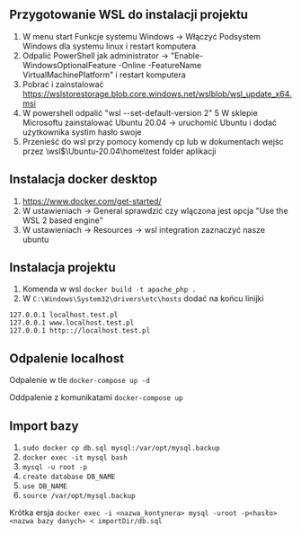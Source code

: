 ## Przygotowanie WSL do instalacji projektu

1. W menu start Funkcje systemu Windows -> Włączyć Podsystem Windows dla systemu linux i restart komputera
2. Odpalić PowerShell jak administrator -> "Enable-WindowsOptionalFeature -Online -FeatureName VirtualMachinePlatform" i restart komputera
3. Pobrać i zainstalować https://wslstorestorage.blob.core.windows.net/wslblob/wsl_update_x64.msi
4. W powershell odpalić "wsl --set-default-version 2"
5  W sklepie Microsoftu zainstalować Ubuntu 20.04 -> uruchomić Ubuntu i dodać użytkownika systim hasło swoje
5. Przenieść do wsl przy pomocy komendy cp lub w dokumentach wejśc przez \\wsl$\Ubuntu-20.04\home\test folder aplikacji

## Instalacja docker desktop

1. https://www.docker.com/get-started/
2. W ustawieniach -> General sprawdzić czy wlączona jest opcja "Use the WSL 2 based engine"
3. W ustawieniach -> Resources -> wsl integration zaznaczyć nasze ubuntu

## Instalacja projektu

1. Komenda w wsl ``docker build -t apache_php .``
2. W ``C:\Windows\System32\drivers\etc\hosts`` dodać na końcu linijki
```
127.0.0.1 localhost.test.pl
127.0.0.1 www.localhost.test.pl
127.0.0.1 http:://localhost.test.pl
```

## Odpalenie localhost

Odpalenie w tle ``docker-compose up -d``

Oddpalenie z komunikatami ``docker-compose up``

## Import bazy

1. ``sudo docker cp db.sql mysql:/var/opt/mysql.backup``
2. ``docker exec -it mysql bash``
3. ``mysql -u root -p``
4. ``create database DB_NAME``
5. ``use DB_NAME``
6. ``source /var/opt/mysql.backup``

Krótka ersja
``docker exec -i <nazwa_kontynera> mysql -uroot -p<hasło> <nazwa bazy danych> < importDir/db.sql``